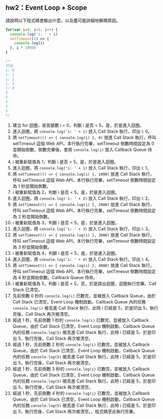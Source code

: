 ## hw2：Event Loop + Scope

請說明以下程式碼會輸出什麼，以及盡可能詳細地解釋原因。

``` js
for(var i=0; i<5; i++) {
  console.log('i: ' + i)
  setTimeout(() => {
    console.log(i)
  }, i * 1000)
}

/*
印出
i: 0
i: 1
i: 2
i: 3
i: 4
5
5
5
5
5
*/

```

1. 建立 for 迴圈，宣告變數 i = 0，判斷 i 是否 < 5，是，於是進入迴圈。
2. 進入迴圈，將 `console.log('i: ' + i)` 放入 Call Stack 執行，印出 i: 0。
3. 將 `setTimeout(() => {
  console.log(i)
}, 0)` 放進 Call Stack 執行，呼叫 setTimeout 這個 Web API，本行執行完畢，setTimeout 倒數時間設定為 0 並開始倒數，倒數完畢後，會將 `console.log(i)` 放入 Callback Queue 待命。
4. i 被重新賦值為 1，判斷 i 是否 < 5，是，於是進入迴圈。
5. 進入迴圈，將 `console.log('i: ' + 1)` 放入 Call Stack 執行，印出 i: 1。
6. 將 `setTimeout(() => {
  console.log(i)
}, 1000)` 放進 Call Stack 執行，呼叫 setTimeout 這個 Web API，本行執行完畢，setTimeout 倒數時間設定為 1 秒並開始倒數。
7. i 被重新賦值為 2，判斷 i 是否 < 5，是，於是進入迴圈。
8. 進入迴圈，將 `console.log('i: ' + 2)` 放入 Call Stack 執行，印出 i: 2。
9. 將 `setTimeout(() => {
  console.log(i)
}, 2000)` 放進 Call Stack 執行，呼叫 setTimeout 這個 Web API，本行執行完畢，setTimeout 倒數時間設定為 2 秒並開始倒數。
10. i 被重新賦值為 3，判斷 i 是否 < 5，是，於是進入迴圈。
11. 進入迴圈，將 `console.log('i: ' + 3)` 放入 Call Stack 執行，印出 i: 3。
12. 將 `setTimeout(() => {
  console.log(i)
}, 3000)` 放進 Call Stack 執行，呼叫 setTimeout 這個 Web API，本行執行完畢，setTimeout 倒數時間設定為 3 秒並開始倒數。
13. i 被重新賦值為 4，判斷 i 是否 < 5，是，於是進入迴圈。
14. 進入迴圈，將 `console.log('i: ' + 4)` 放入 Call Stack 執行，印出 i: 4。
15. 將 `setTimeout(() => {
  console.log(i)
}, 4000)` 放進 Call Stack 執行，呼叫 setTimeout 這個 Web API，本行執行完畢，setTimeout 倒數時間設定為 4 秒並開始倒數。Callback Queue 待命。
16. i 被重新賦值為 5，判斷 i 是否 < 5，否，於是跳出迴圈，迴圈執行完畢。Call Stack 已清空。
17. 先前倒數 0 秒的 `console.log(i)` 已數完，並被放入 Callback Queue，由於 Call Stack 已清空，Event Loop 機制啟動，Callback Queue 內的任務 `console.log(i)` 被丟進 Call Stack 執行，此時 i 已經是 5，於是印出 5，執行完後，Call Stack 再次被清空。
18. 經過 1 秒，先前倒數 1 秒的 `console.log(i)` 已數完，並被放入 Callback Queue，由於 Call Stack 已清空，Event Loop 機制啟動，Callback Queue 內的任務 `console.log(5)` 被丟進 Call Stack 執行，此時 i 已經是 5，於是印出 5，執行完後，Call Stack 再次被清空。
19. 經過 1 秒，先前倒數 2 秒的 `console.log(i)` 已數完，並被放入 Callback Queue，由於 Call Stack 已清空，Event Loop 機制啟動，Callback Queue 內的任務 `console.log(5)` 被丟進 Call Stack 執行，此時 i 已經是 5，於是印出 5，執行完後，Call Stack 再次被清空。
20. 經過 1 秒，先前倒數 3 秒的 `console.log(i)` 已數完，並被放入 Callback Queue，由於 Call Stack 已清空，Event Loop 機制啟動，Callback Queue 內的任務 `console.log(5)` 被丟進 Call Stack 執行，此時 i 已經是 5，於是印出 5，執行完後，Call Stack 再次被清空。
21. 經過 1 秒，先前倒數 4 秒的 `console.log(i)` 已數完，並被放入 Callback Queue，由於 Call Stack 已清空，Event Loop 機制啟動，Callback Queue 內的任務 `console.log(5)` 被丟進 Call Stack 執行，此時 i 已經是 5，於是印出 5，執行完後，Call Stack 再次被清空。，程式碼至此執行完畢。
